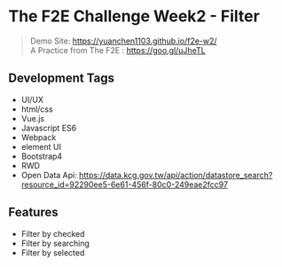 # The F2E Challenge Week2 - Filter

> Demo Site: https://yuanchen1103.github.io/f2e-w2/  
> A Practice from The F2E : https://goo.gl/uJheTL

## Development Tags

*   UI/UX
*   html/css
*   Vue.js
*   Javascript ES6
*   Webpack
*   element UI
*   Bootstrap4
*   RWD
*   Open Data Api: https://data.kcg.gov.tw/api/action/datastore_search?resource_id=92290ee5-6e61-456f-80c0-249eae2fcc97

## Features

*   Filter by checked
*   Filter by searching
*   Filter by selected
